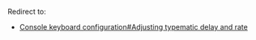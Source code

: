 Redirect to:

*   [Console keyboard configuration#Adjusting typematic delay and rate](/index.php/Console_keyboard_configuration#Adjusting_typematic_delay_and_rate "Console keyboard configuration")